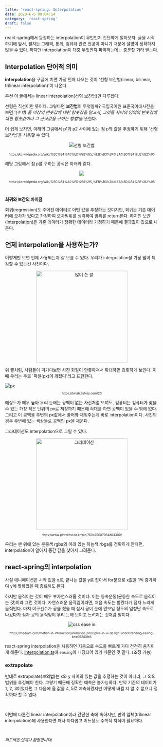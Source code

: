 ```yaml
---
title: 'react-spring: Interpolation'
date: 2020-6-6 00:04:14
category: 'react-spring'
draft: false
---
```


react-spring에서 등장하는 interpolation이 무엇인지 간단하게 알아보자.
글을 시작하기에 앞서, 필자는 그래픽, 통계, 컴퓨터 관련 전공이 아니기 때문에 설명이 정확하지 않을 수 있다. 하지만 interpolation이 대충 무엇인지 파악하는데는 충분할 거라 믿는다.

## Interpolation 단어적 의미

**interpolation**을 구글에 치면 가장 먼저 나오는 것이 '선형 보간법(linear, bilinear, trilinear interpolation)'이 나온다.

우선 이 글에서는 linear interpolation(선형 보간법)만 다루겠다.

선형은 직선이란 뜻이다.
그렇다면 **보간법**이 무엇일까?
국립국어원 표준국어대사전을 보면 <span style="font-style: italic">'(수학) 둘 이상의 변숫값에 대한 함숫값을 알고서, 그것들 사이의 임의의 변숫값에 대한 함숫값이나 그 근삿값을 구하는 방법'</span>을 뜻한다.

더 쉽게 보자면, 아래의 그림에서 p1과 p2 사이에 있는 점 p의 값을 추정하기 위해 '선형 보간법'을 사용할 수 있다.

<p style="text-align: center"><img src="https://upload.wikimedia.org/wikipedia/commons/thumb/a/a7/1D_linear_interpolation.jpg/300px-1D_linear_interpolation.jpg" alt="선형 보간법"></p>

<p style="font-size: 10px; text-align: center">https://ko.wikipedia.org/wiki/%EC%84%A0%ED%98%95_%EB%B3%B4%EA%B0%84%EB%B2%95</p>

해당 그림에서 점 p를 구하는 공식은 아래와 같다.

<p style="text-align: center"><img src="https://wikimedia.org/api/rest_v1/media/math/render/svg/d4df2d072517be4fa85bd51eac78aee9c6987972"><p>
<p style="font-size: 10px; text-align: center">https://ko.wikipedia.org/wiki/%EC%84%A0%ED%98%95_%EB%B3%B4%EA%B0%84%EB%B2%95</p>

<br>

**회귀와 보간의 차이점**

회귀(regression)도 주어진 데이터로 어떤 값을 추정하는 것이지만, 회귀는 기존 데이터에 오차가 있다고 가정하여 오차범위를 생각하여 범위를 return한다.
하지만 보간(interpolation)은 기존 데이터가 정확한 데이터라 가정하기 때문에 결과값이 값으로 나온다.

## 언제 interpolation을 사용하는가?

이렇게만 보면 언제 사용되는지 잘 모를 수 있다.
우리가 interpolation을 가장 많이 체감할 수 있는건 사진이다.

<p style="text-align: center"><img src="https://encrypted-tbn0.gstatic.com/images?q=tbn%3AANd9GcQ_h40jRZLx2_G3C3gyVRk5SOGbMBQjH8v3NCPuFCd6n_l91yyo&usqp=CAU" alt="많이 쓴 짤" style="height: 300px;"></p>

위 짤처럼, 사람들이 퍼가다보면 사진 화질이 안좋아져서 확대하면 흐릿하게 보인다. 이때 우리는 주로 '픽셀(px)이 깨졌다'라고 표현한다.

<img src="https://img1.daumcdn.net/thumb/R800x0/?scode=mtistory2&fname=https%3A%2F%2Ft1.daumcdn.net%2Fcfile%2Ftistory%2F2724594D587F706214" alt="px">
<p style="font-size: 10px; text-align: center">https://twlab.tistory.com/23</p>

해상도가 매우 높아 우리 눈에는 공백이 없는 사진처럼 보여도, 컴퓨터는 컴퓨터가 찾을 수 있는 가장 작은 단위의 px로 저장하기 때문에 확대를 하면 공백이 있을 수 밖에 없다.
그리고 이 공백을 주변의 px값에서 끌어와 채워주는게 바로 interpolation이다. 사진의 경우 주변에 있는 색상들로 공백인 px을 채운다.

그라데이션도 interpolation으로 그릴 수 있다.

<div style="text-align: center;"><img src="https://mblogthumb-phinf.pstatic.net/MjAxOTExMTRfMTM3/MDAxNTczNzI3MTE2ODYz.xFHlMyyGhuGsjFDFUNSKLVsvziLrPsU5cpJsT7G6idsg.zaTkeKiHgqncc3CQRd9hoYg390FdFq_Kc4jcyYfx7JUg.PNG.mofakr/1573727114699.png?type=w800" alt="그라데이션" style="height: 300px;"></div>
<p style="font-size: 10px; text-align: center">https://www.pinterest.co.kr/pin/760475087054803380/</p>

우리는 맨 위에 있는 분홍색 rgba와 아래 있는 하늘색 rbga를 정확하게 안다면, interpolation이 알아서 중간 값을 찾아서 그려준다.

## react-spring의 interpolation

사실 애니메이션은 시작 값을 x로, 끝나는 값을 y로 잡아서 for문으로 x값을 1씩 증가하여 y에 맞닿았을 때 종료해도 된다.

하지만 움직이는 것이 매우 부자연스러울 것이다. 이는 등속운동(균등한 속도로 움직이는 것)이라 그런 것이다.
자연스러운 움직임이라면, 처음 속도는 빨랐다가 점차 느리게 움직인다. 마치 야구선수가 공을 쳤을 때 잠시 공이 눈에 안보일 정도의 엄청난 속도로 나갔다가 점차 공의 움직임이 우리 눈에 보이고 느려지는 것처럼 말이다.

<p style="text-align: center;"><img src="https://miro.medium.com/max/600/1*ADx1MvDi8Gl8yjnfWlUnFg.png" alt="css ease in"></p>
<p style="font-size: 10px; text-align: center">https://medium.com/motion-in-interaction/animation-principles-in-ui-design-understanding-easing-bea05243fe3</p>

react-spring interpolation을 사용하면 자동으로 속도를 빠르게 가다 천천히 움직이게 해준다.
[interpolation.ts](https://github.com/react-spring/react-spring/blob/master/src/types/interpolation.ts)에 `easing`이 내장되어 있기 때문인 것 같다. (조정 가능)

### extrapolate

반대로 extrapolate(보외법)는 x와 y 사이의 있는 값을 추정하는 것이 아니라, 그 외의 범위를 추정해야 한다. 그렇기 때문에 정확한 예측은 불가능하다.
만약 기존의 데이터가 1, 2, 3이었다면 그 다음에 올 값을 4, 5로 예측하겠지만 어떻게 바뀔 지 알 수 없으니 정확하다 할 수 없다.

<br>

이번에 다룬건 linear interpolation이라 간단한 축에 속하지만, 만약 입체(trilinear interpolation)에 사용한다면 꽤나 까다롭고 어느정도 수학적 지식이 필요하다.

<br>

<p style="font-size: 13px; font-style: italic">피드백은 언제나 환영합니다!</p>
